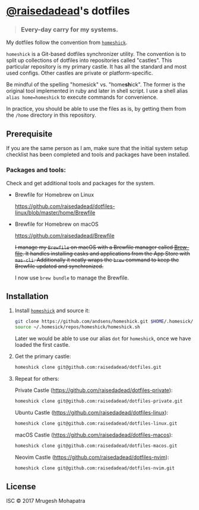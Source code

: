 # [@raisedadead](https://github.com/raisedadead)'s dotfiles

> ### Every-day carry for my systems.

My dotfiles follow the convention from
[`homeshick`](https://github.com/andsens/homeshick).

`homeshick` is a Git-based dotfiles synchronizer utility. The convention is to
split up collections of dotfiles into repositories called "castles". This
particular repository is my primary castle. It has all the standard and most
used configs. Other castles are private or platform-specific.

Be mindful of the spelling "homesick" vs. "home**sh**ick". The former is the
original tool implemented in ruby and later in shell script. I use a shell alias
`alias home=homeshick` to execute commands for convenience.

In practice, you should be able to use the files as is, by getting them from the
`/home` directory in this repository.

## Prerequisite

If you are the same person as I am, make sure that the initial system setup
checklist has been completed and tools and packages have been installed.

### Packages and tools:

Check and get additional tools and packages for the system.

- Brewfile for Homebrew on Linux

  <https://github.com/raisedadead/dotfiles-linux/blob/master/home/Brewfile>

- Brewfile for Homebrew on macOS

  <https://github.com/raisedadead/Brewfile>

  ~~I manage my `Brewfile` on macOS with a Brewfile manager called
  [Brew-file](https://github.com/rcmdnk/homebrew-file). It handles installing
  casks and applications from the App Store with `mas-cli`. Additionally it
  neatly wraps the `brew` command to keep the Brewfile updated and
  synchronized.~~

  I now use `brew bundle` to manage the Brewfile.

## Installation

1. Install [`homeshick`](https://github.com/andsens/homeshick) and source it:

   ```bash
   git clone https://github.com/andsens/homeshick.git $HOME/.homesick/repos/homeshick
   source ~/.homesick/repos/homeshick/homeshick.sh
   ```

   Later we would be able to use our alias `dot` for `homeshick`, once we have
   loaded the first castle.

2. Get the primary castle:

   ```bash
   homeshick clone git@github.com:raisedadead/dotfiles.git
   ```

3. Repeat for others:

   Private Castle (<https://github.com/raisedadead/dotfiles-private>):

   ```bash
   homeshick clone git@github.com:raisedadead/dotfiles-private.git
   ```

   Ubuntu Castle (<https://github.com/raisedadead/dotfiles-linux>):

   ```bash
   homeshick clone git@github.com:raisedadead/dotfiles-linux.git
   ```

   macOS Castle (<https://github.com/raisedadead/dotfiles-macos>):

   ```bash
   homeshick clone git@github.com:raisedadead/dotfiles-macos.git
   ```

   Neovim Castle (<https://github.com/raisedadead/dotfiles-nvim>):

   ```bash
   homeshick clone git@github.com:raisedadead/dotfiles-nvim.git
   ```

## License

ISC © 2017 Mrugesh Mohapatra
